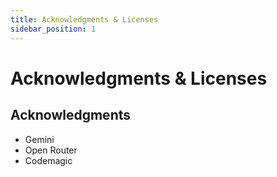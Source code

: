 ```yaml
---
title: Acknowledgments & Licenses
sidebar_position: 1
---
```


# Acknowledgments & Licenses

## Acknowledgments

- Gemini
- Open Router
- Codemagic
